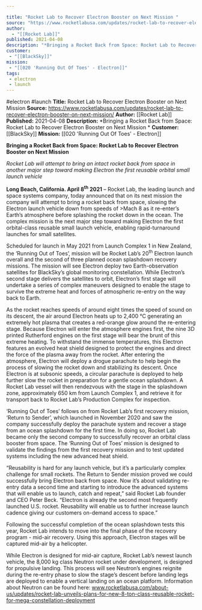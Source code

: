 ```yaml
---

title: "Rocket Lab to Recover Electron Booster on Next Mission "
source: "https://www.rocketlabusa.com/updates/rocket-lab-to-recover-electron-booster-on-next-mission/"
author:
  - "[[Rocket Lab]]"
published: 2021-04-08
description: "*Bringing a Rocket Back from Space: Rocket Lab to Recover Electron Booster on Next Mission *"
customer:
 - "[[BlackSky]]"
mission:
 - "[[020 'Running Out Of Toes' - Electron]]"
tags:
 - electron
 - launch
---
```


#electron #launch
**Title:** Rocket Lab to Recover Electron Booster on Next Mission 
**Source:** https://www.rocketlabusa.com/updates/rocket-lab-to-recover-electron-booster-on-next-mission/
**Author:** [[Rocket Lab]]
**Published:** 2021-04-08
**Description:** *Bringing a Rocket Back from Space: Rocket Lab to Recover Electron Booster on Next Mission *
**Customer:** [[BlackSky]]
**Mission:** [[020 'Running Out Of Toes' - Electron]]

**Bringing a Rocket Back from Space: Rocket Lab to Recover Electron Booster on Next Mission** 

*Rocket Lab will attempt to bring an intact rocket back from space in another major step toward making Electron the first reusable orbital small launch vehicle* 

**Long Beach, California. April 8<sup>th</sup> 2021** – Rocket Lab, the leading launch and space systems company, today announced that on its next mission the company will attempt to bring a rocket back from space, slowing the Electron launch vehicle down from speeds of >Mach 8 as it re-enter’s Earth’s atmosphere before splashing the rocket down in the ocean. The complex mission is the next major step toward making Electron the first orbital-class reusable small launch vehicle, enabling rapid-turnaround launches for small satellites.

Scheduled for launch in May 2021 from Launch Complex 1 in New Zealand, the ‘Running Out of Toes’, mission will be Rocket Lab’s 20<sup>th</sup> Electron launch overall and the second of three planned ocean splashdown recovery missions. The mission will see Electron deploy two Earth-observation satellites for BlackSky’s global monitoring constellation. While Electron’s second stage delivers the satellites to orbit, Electron’s first stage will undertake a series of complex maneuvers designed to enable the stage to survive the extreme heat and forces of atmospheric re-entry on the way back to Earth.

As the rocket reaches speeds of around eight times the speed of sound on its descent, the air around Electron heats up to 2,400 °C generating an extremely hot plasma that creates a red-orange glow around the re-entering stage. Because Electron will enter the atmosphere engines first, the nine 3D printed Rutherford engines on the first stage will bear the brunt of this extreme heating. To withstand the immense temperatures, this Electron features an evolved heat shield designed to protect the engines and direct the force of the plasma away from the rocket. After entering the atmosphere, Electron will deploy a drogue parachute to help begin the process of slowing the rocket down and stabilizing its descent. Once Electron is at subsonic speeds, a circular parachute is deployed to help further slow the rocket in preparation for a gentle ocean splashdown. A Rocket Lab vessel will then rendezvous with the stage in the splashdown zone, approximately 650 km from Launch Complex 1, and retrieve it for transport back to Rocket Lab’s Production Complex for inspection.

‘Running Out of Toes’ follows on from Rocket Lab’s first recovery mission, ‘Return to Sender’, which launched in November 2020 and saw the company successfully deploy the parachute system and recover a stage from an ocean splashdown for the first time. In doing so, Rocket Lab became only the second company to successfully recover an orbital class booster from space. The ‘Running Out of Toes’ mission is designed to validate the findings from the first recovery mission and to test updated systems including the new advanced heat shield.

“Reusability is hard for any launch vehicle, but it’s a particularly complex challenge for small rockets. The Return to Sender mission proved we could successfully bring Electron back from space. Now it’s about validating re-entry data a second time and starting to introduce the advanced systems that will enable us to launch, catch and repeat,” said Rocket Lab founder and CEO Peter Beck. “Electron is already the second most frequently launched U.S. rocket. Reusability will enable us to further increase launch cadence giving our customers on-demand access to space.”

Following the successful completion of the ocean splashdown tests this year, Rocket Lab intends to move into the final phase of the recovery program - mid-air recovery. Using this approach, Electron stages will be captured mid-air by a helicopter.

While Electron is designed for mid-air capture, Rocket Lab’s newest launch vehicle, the 8,000 kg class Neutron rocket under development, is designed for propulsive landing. This process will see Neutron’s engines reignite during the re-entry phase to slow the stage’s descent before landing legs are deployed to enable a vertical landing on an ocean platform. Information about Neutron can be found here: www.rocketlabusa.com/about-us/updates/rocket-lab-unveils-plans-for-new-8-ton-class-reusable-rocket-for-mega-constellation-deployment